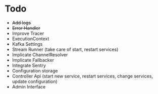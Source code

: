 # Todo
- ~~Add logs~~
- ~~Error Handler~~
- Improve Tracer
- ExecutionContext
- Kafka Settings
- Stream Runner (take care of start, restart services)
- Implicate ChannelResolver
- Implicate Fallbacker
- Integrate Sentry
- Configuration storage
- Controller Api (start new service, restart services, change services, update configuration)
- Admin Interface